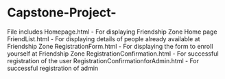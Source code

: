 # Capstone-Project-
File includes Homepage.html - For displaying Friendship Zone Home page  FriendList.html - For displaying details of people already available at Friendship Zone  RegistrationForm.html - For displaying the form to enroll yourself at Friendship Zone  RegistrationConfirmation.html - For successful registration of the user  RegistrationConfirmationforAdmin.html - For successful registration of admin
